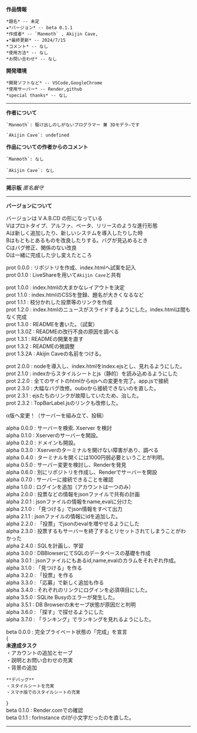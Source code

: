 **作品情報**  
  
    *題名* -- 未定  
    ★*バージョン* -- beta 0.1.1 
    *作成者* -- `Manmoth` , Akijin Cave,  
    ★*最終更新* -- 2024/7/15  
    *コメント* -- なし  
    *使用方法* -- なし  
    *お問い合わせ* -- なし  
  
  
**開発環境**  
  
    *開発ソフトなど* -- VSCode,GoogleChrome  
    *使用サーバー* -- Render,github  
    *special thanks* -- なし  
  
***  
  
**作者について**  
  
    `Manmoth`: 駆け出しのしがないプログラマー 兼 3Dモデラ―です  
      
    `Akijin Cave`: undefined   
  
**作品についての作者からのコメント** 
   
    `Manmoth`: なし  
  
    `Akijin Cave`: なし  
  
***  
  
**掲示板** _匿名厳守_  
  
  
  
***  
  
**バージョンについて**  
  
バージョンは V A.B.CD の形になっている  
Vはプロトタイプ、アルファ、ベータ、リリースのような進行形態  
Aは新しく追加したり、新しいシステムを導入したりした時  
Bはもともとあるものを改良したりする。バグが見込めるとき  
Cはバグ修正、関係のない改良  
Dは一緒に完成した少し変えたところ  
  
prot 0.0.0 : リポジトリを作成、index.htmlへ試案を記入  
prot 0.1.0 : LiveShareを用いて`Akijin Cave`と共有  
  
prot 1.0.0 : index.htmlの大まかなレイアウトを決定  
prot 1.1.0 : index.htmlのCSSを登録、題名が大きくなるなど  
prot 1.1.1 : 枝分かれした投票等のリンクを作成  
prot 1.2.0 : index.htmlのニュースがスライドするようにした。index.htmlは間もなく完成  
prot 1.3.0 : READMEを書いた。（試案）  
prot 1.3.0Z : READMEの改行不良の原因を調べる  
prot 1.3.1 : READMEの開業を直す  
prot 1.3.2 : READMEの微調整  
prot 1.3.2A : Akijin Caveの名前をつける。  
  
prot 2.0.0 : nodeを導入し、index.htmlをindex.ejsとし、見れるようにした。  
prot 2.1.0 : indexからスタイルシートとjs（静的）を読み込めるようにした  
prot 2.2.0 : 全てのサイトのhtmlからejsへの変更を完了。app.jsで接続  
prot 2.3.0 : 大幅なバグ改修。ouboから接続できないのを直した。  
prot 2.3.1 : ejsたちのリンクが故障していたため、治した。  
prot 2.3.2 : TopBarLabel.jsのリンクも改修した。  
  
α版へ変更！（サーバーを組み立て、投稿）  
  
alpha 0.0.0 : サーバーを検索. Xserver を検討  
alpha 0.1.0 : Xserverのサーバーを開設。  
alpha 0.2.0 : ドメインも開設。  
alpha 0.3.0 : Xserverのターミナルを開けない障害があり、調べる  
alpha 0.4.0 : ターミナルを開くには1000円弱必要ということが判明。  
alpha 0.5.0 : サーバー変更を検討し、Renderを発見    
alpha 0.6.0 : 別にリポジトリを作成し、Renderでサーバーを開設    
alpha 0.7.0 : サーバーに接続できることを確認  
alpha 1.0.0 : ログインを追加（アカウントは一つのみ）  
alpha 2.0.0 : 投票などの情報をjsonファイルで共有の計画  
alpha 2.0.1 : jsonファイルの情報をname,evalに分けた  
alpha 2.1.0 : 「見つける」でjson情報をすべて出力  
alpha 2.1.1 : jsonファイルの情報にidを追加した。  
alpha 2.2.0 : 「投票」でjsonのevalを増やせるようにした  
alpha 2.3.0 : 投票するもサーバーを終了するとリセットされてしまうことがわかった  
alpha 2.4.0 : SQLを計画し、学習  
alpha 3.0.0 : DBBlowserにてSQLのデータベースの基礎を作成  
alpha 3.0.1 : jsonファイルにもあるid,name,evalのカラムをそれぞれ作成。  
alpha 3.1.0 : 「見つける」を作る  
alpha 3.2.0 : 「投票」を作る  
alpha 3.3.0 : 「応募」で新しく追加も作る  
alpha 3.4.0 : それぞれのリンクにログインを必須項目にした。  
alpha 3.5.0 : SQLite Busyのエラーが発生した。  
alpha 3.5.1 : DB Browserの未セーブ状態が原因だと判明  
alpha 3.6.0 : 「探す」で探せるようにした  
alpha 3.7.0 : 「ランキング」でランキングを見れるようにした。  
  
beta 0.0.0 : 完全プライベート状態の「完成」を宣言  
{  
    **未達成タスク**  
    ・アカウントの追加とセーブ  
    ・説明とお問い合わせの充実  
    ・背景の追加  
      
    **デバッグ**  
    ・スタイルシートを充実  
    ・スマホ版でのスタイルシートの充実  
}  
beta 0.1.0 : Render.comでの確認  
beta 0.1.1 : forInstance のIが小文字だったのを直した。  

***
